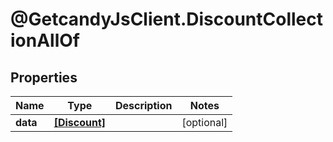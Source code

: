 # @GetcandyJsClient.DiscountCollectionAllOf

## Properties

Name | Type | Description | Notes
------------ | ------------- | ------------- | -------------
**data** | [**[Discount]**](Discount.md) |  | [optional] 


